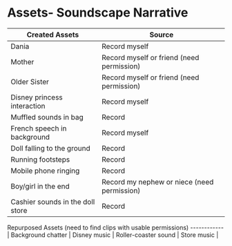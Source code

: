 <h1> Assets- Soundscape Narrative </h1>

Created Assets | Source
------------ | -------------
Dania | Record myself
Mother | Record myself or friend (need permission)
Older Sister | Record myself or friend (need permission)
Disney princess interaction | Record myself
Muffled sounds in bag | Record 
French speech in background | Record myself 
Doll falling to the ground | Record 
Running footsteps | Record
Mobile phone ringing  | Record
Boy/girl in the end | Record my nephew or niece (need permission)
Cashier sounds in the doll store | Record


Repurposed Assets (need to find clips with usable permissions)
------------ | 
Background chatter | 
Disney music | 
Roller-coaster sound | 
Store music | 
